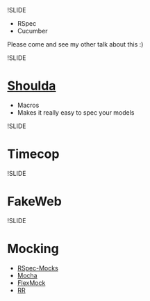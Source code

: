 !SLIDE 

* RSpec
* Cucumber

Please come and see my other talk about this :)

!SLIDE 

# [Shoulda](https://github.com/thoughtbot/shoulda)

* Macros
* Makes it really easy to spec your models


!SLIDE 

# Timecop

!SLIDE

# FakeWeb

!SLIDE

# Mocking

* [RSpec-Mocks](https://github.com/rspec/rspec-mocks)
* [Mocha](http://mocha.rubyforge.org/)
* [FlexMock](http://flexmock.rubyforge.org/)
* [RR](https://github.com/btakita/rr)

